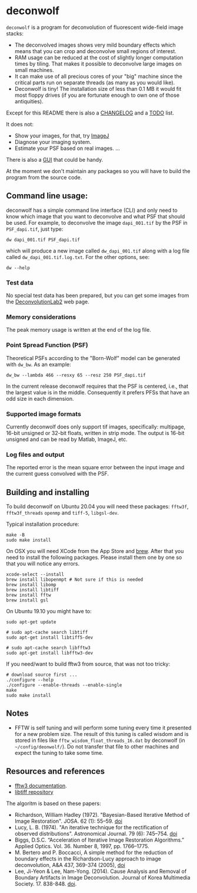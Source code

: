 # deconwolf

`deconwolf` is a program for deconvolution of fluorescent wide-field image stacks:
 - The deconvolved images shows very mild boundary effects which means that you can crop and deconvolve small regions of interest.
 - RAM usage can be reduced at the cost of slightly longer computation times by tiling. That makes it possible to deconvolve large images on small machines.
 - It can make use of all precious cores of your "big" machine since the critical parts run on separate threads (as many as you would like).
 - Deconwolf is tiny! The installation size of less than 0.1 MB it would fit most floppy drives (if you are fortunate enough to own one of those antiquities).

Except for this README there is also a [CHANGELOG](CHANGELOG.md) and a [TODO](TODO.md) list.

It does not:
 - Show your images, for that, try [ImageJ](https://imagej.net/Welcome)
 - Diagnose your imaging system.
 - Estimate your PSF based on real images.
 ...

There is also a [GUI](https://github.com/elgw/dw_gui) that could be handy.

At the moment we don't maintain any packages so you will have to build the program from the source code.

## Command line usage:
deconwolf has a simple command line interface (CLI) and only need to know which image that you want to deconvolve and what PSF that should be used. For example, to deconvolve the image `dapi_001.tif` by the PSF in `PSF_dapi.tif`, just type:
``` shell
dw dapi_001.tif PSF_dapi.tif
```
which will produce a new image called `dw_dapi_001.tif` along with a log file called `dw_dapi_001.tif.log.txt`. For the other options, see:
``` shell
dw --help
```

### Test data
No special test data has been prepared, but you can get some images from the [DeconvolutionLab2](http://bigwww.epfl.ch/deconvolution/deconvolutionlab2/) web page.

### Memory considerations
The peak memory usage is written at the end of the log file.

### Point Spread Function (PSF)
Theoretical PSFs according to the "Born-Wolf" model can be generated with `dw_bw`. As an example:

``` shell
dw_bw --lambda 466 --resxy 65 --resz 250 PSF_dapi.tif
```

In the current release deconwolf requires that the PSF is centered, i.e., that the largest value is in the middle. Consequently it prefers PFSs that have an odd size in each dimension.

### Supported image formats
Currently deconwolf does only support tif images, specifically: multipage, 16-bit unsigned or 32-bit floats, written in strip mode. The output is 16-bit unsigned and can be read by Matlab, ImageJ, etc.

### Log files and output
The reported error is the mean square error between the input image and the current guess convolved with the PSF.

## Building and installing
To build deconwolf on Ubuntu 20.04 you will need these packages: `fftw3f`, `fftw3f_threads` `openmp` and `tiff-5`, `libgsl-dev`.

Typical installation procedure:
```
make -B
sudo make install
```

On OSX you will need XCode from the App Store and [brew](https://brew.sh/). After that you need to install the following packages. Please install them one by one so that you will notice any errors.
```
xcode-select --install
brew install libopenmpt # Not sure if this is needed
brew install libomp
brew install libtiff
brew install fftw
brew install gsl
```

On Ubuntu 19.10 you might have to:
```
sudo apt-get update

# sudo apt-cache search libtiff
sudo apt-get install libtiff5-dev

# sudo apt-cache search libfftw3
sudo apt-get install libfftw3-dev
```

If you need/want to build fftw3 from source, that was not too tricky:
```
# download source first ...
./configure --help
./configure --enable-threads --enable-single
make
sudo make install
```

## Notes
 * FFTW is self tuning and will perform some tuning every time it presented for a new problem size. The result of this tuning is called wisdom and is stored in files like `fftw_wisdom_float_threads_16.dat` by deconwolf (in `~/config/deonwolf/`). Do not transfer that file to other machines and expect the tuning to take some time.


## Resources and references
 * [fftw3 documentation](http://www.fftw.org/fftw3_doc/).
 * [libtiff repository](https://gitlab.com/libtiff/libtiff)

The algoritm is based on these papers:

 * Richardson, William Hadley (1972). "Bayesian-Based Iterative Method of Image Restoration". JOSA. 62 (1): 55–59. [doi](https://doi.org/10.1364/JOSA.62.000055)
 * Lucy, L. B. (1974). "An iterative technique for the rectification of observed distributions". Astronomical Journal. 79 (6): 745–754. [doi](https://doi.org/10.1086%2F111605)
 * Biggs, D.S.C. “Acceleration of Iterative Image Restoration Algorithms.” Applied Optics. Vol. 36. Number 8, 1997, pp. 1766–1775.
 * M. Bertero and P. Boccacci, A simple method for the reduction of boundary effects in the Richardson-Lucy approach to image deconvolution,
A&A 437, 369-374 (2005), [doi](https://doi.org/10.1051/0004-6361:20052717)
 * Lee, Ji-Yeon & Lee, Nam-Yong. (2014). Cause Analysis and Removal of Boundary Artifacts in Image Deconvolution. Journal of Korea Multimedia Society. 17. 838-848. [doi](https://doi.org/10.9717/kmms.2014.17.7.838).
